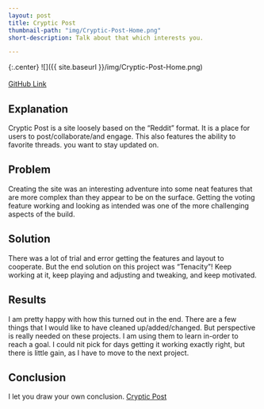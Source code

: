 ```yaml
---
layout: post
title: Cryptic Post
thumbnail-path: "img/Cryptic-Post-Home.png"
short-description: Talk about that which interests you.

---
```


{:.center}
![]({{ site.baseurl }}/img/Cryptic-Post-Home.png)
<br>
<br>
<a href="https://github.com/RIttera13/bloccit">GitHub Link</a>


## Explanation

Cryptic Post is a site loosely based on the “Reddit” format. It is a place for users to post/collaborate/and engage. This also features the ability to favorite threads. you want to stay updated on.

## Problem

Creating the site was an interesting adventure into some neat features that are more complex than they appear to be on the surface. Getting the voting feature working and looking as intended was one of the more challenging aspects of the build.

## Solution

There was a lot of trial and error getting the features and layout to cooperate. But the end solution on this project was “Tenacity”! Keep working at it, keep playing and adjusting and tweaking, and keep motivated.

## Results

I am pretty happy with how this turned out in the end. There are a few things that I would like to have cleaned up/added/changed. But perspective is really needed on these projects. I am using them to learn in-order to reach a goal. I could nit pick for days getting it working exactly right, but there is little gain, as I have to move to the next project.

## Conclusion

I let you draw your own conclusion.
<a href="https://www.cryptichollows.com/">Cryptic Post</a>
